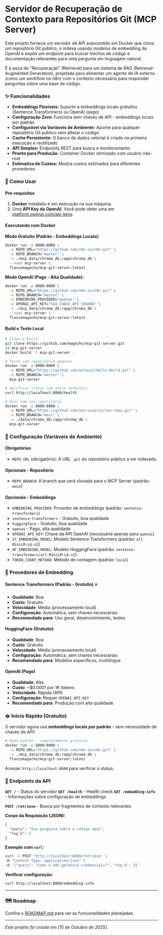 # Servidor de Recuperação de Contexto para Repositórios Git (MCP Server)

Este projeto fornece um servidor de API autocontido em Docker que clona um repositório Git público, o indexa usando modelos de embedding da OpenAI e expõe um endpoint para buscar trechos de código e documentação relevantes para uma pergunta em linguagem natural.

É a peça de "Recuperação" (Retrieval) para um sistema de RAG (Retrieval-Augmented Generation), projetada para alimentar um agente de IA externo (como um workflow no n8n) com o contexto necessário para responder perguntas sobre uma base de código.

### ✨ Funcionalidades

-   **Embeddings Flexíveis:** Suporte a embeddings locais gratuitos (Sentence Transformers) ou OpenAI (pago)
-   **Configuração Zero:** Funciona sem chaves de API - embeddings locais por padrão
-   **Configurável via Variáveis de Ambiente:** Aponte para qualquer repositório Git público sem alterar o código
-   **Cache Persistente:** O banco de dados vetorial é criado na primeira execução e reutilizado
-   **API Simples:** Endpoints REST para busca e monitoramento
-   **Pronto para Produção:** Container Docker otimizado com usuário não-root
-   **Estimativa de Custos:** Mostra custos estimados para diferentes provedores

### 🚀 Como Usar

#### Pré-requisitos

1.  **Docker** instalado e em execução na sua máquina.
2.  Uma **API Key da OpenAI**. Você pode obter uma em [platform.openai.com/api-keys](https://platform.openai.com/api-keys).

#### Executando com Docker

**Modo Gratuito (Padrão - Embeddings Locais):**
```bash
docker run -p 8000:8000 \
  -e REPO_URL="https://github.com/n8n-io/n8n.git" \
  -e REPO_BRANCH="master" \
  -v ./mcp_data/chroma_db:/app/chroma_db \
  --name mcp-server \
  flaviomagacho/mcp-git-server:latest
```

**Modo OpenAI (Pago - Alta Qualidade):**
```bash
docker run -p 8000:8000 \
  -e REPO_URL="https://github.com/n8n-io/n8n.git" \
  -e REPO_BRANCH="master" \
  -e EMBEDDING_PROVIDER="openai" \
  -e OPENAI_API_KEY="SUA_CHAVE_API_SEGURA" \
  -v ./mcp_data/chroma_db:/app/chroma_db \
  --name mcp-server \
  flaviomagacho/mcp-git-server:latest
```

#### Build e Teste Local

```bash
# Clone e build
git clone https://github.com/magacho/mcp-git-server.git
cd mcp-git-server
docker build -t mcp-git-server .

# Teste com repositório pequeno
docker run -p 8000:8000 \
  -e REPO_URL="https://github.com/octocat/Hello-World.git" \
  -e REPO_BRANCH="master" \
  mcp-git-server

# Verificar status (em outro terminal)
curl http://localhost:8000/health

# Usar com seu repositório
docker run -p 8000:8000 \
  -e REPO_URL="https://github.com/seu-usuario/seu-repo.git" \
  -e REPO_BRANCH="main" \
  -v ./data/chroma_db:/app/chroma_db \
  mcp-git-server
```


### 🔧 Configuração (Variáveis de Ambiente)

#### Obrigatórias
-   `REPO_URL` (obrigatório): A URL `.git` do repositório público a ser indexado.

#### Opcionais - Repositório
-   `REPO_BRANCH`: A branch que será clonada para o MCP Server (padrão: `main`)

#### Opcionais - Embeddings
-   `EMBEDDING_PROVIDER`: Provedor de embeddings (padrão: `sentence-transformers`)
  - `sentence-transformers` - Gratuito, boa qualidade
  - `huggingface` - Gratuito, boa qualidade  
  - `openai` - Pago, alta qualidade
-   `OPENAI_API_KEY`: Chave da API OpenAI (necessária apenas para `openai`)
-   `ST_EMBEDDING_MODEL`: Modelo Sentence Transformers (padrão: `all-MiniLM-L6-v2`)
-   `HF_EMBEDDING_MODEL`: Modelo HuggingFace (padrão: `sentence-transformers/all-MiniLM-L6-v2`)
-   `TOKEN_COUNT_METHOD`: Método de contagem (padrão: `local`)

### 🤖 Provedores de Embedding

#### Sentence Transformers (Padrão - Gratuito) ⭐
- **Qualidade**: Boa
- **Custo**: Gratuito
- **Velocidade**: Média (processamento local)
- **Configuração**: Automática, sem chaves necessárias
- **Recomendado para**: Uso geral, desenvolvimento, testes

#### HuggingFace (Gratuito)
- **Qualidade**: Boa
- **Custo**: Gratuito
- **Velocidade**: Média (processamento local)
- **Configuração**: Automática, sem chaves necessárias
- **Recomendado para**: Modelos específicos, multilíngue

#### OpenAI (Pago)
- **Qualidade**: Alta
- **Custo**: ~$0.0001 por 1K tokens
- **Velocidade**: Rápida (API)
- **Configuração**: Requer `OPENAI_API_KEY`
- **Recomendado para**: Produção com alta qualidade

### � Início  Rápido (Gratuito)

O servidor agora usa **embeddings locais por padrão** - sem necessidade de chaves de API!

```bash
# Modo padrão - completamente gratuito
docker run -p 8000:8000 \
  -e REPO_URL="https://github.com/n8n-io/n8n.git" \
  -v ./mcp_data/chroma_db:/app/chroma_db \
  flaviomagacho/mcp-git-server:latest
```

Acesse: `http://localhost:8000` para verificar o status.

### 🔌 Endpoints da API

**`GET /`** - Status do servidor
**`GET /health`** - Health check
**`GET /embedding-info`** - Informações sobre configuração de embeddings

**`POST /retrieve`** - Busca por fragmentos de contexto relevantes

**Corpo da Requisição (JSON):**
```json
{
  "query": "Sua pergunta sobre o código aqui",
  "top_k": 5
}
```

**Exemplo com `curl`:**
```bash
curl -X POST "http://localhost:8000/retrieve" \
-H "Content-Type: application/json" \
-d '{"query": "Como o n8n gerencia credenciais?", "top_k": 3}'
```

**Verificar configuração:**
```bash
curl http://localhost:8000/embedding-info
```

---

### 🗺️ Roadmap

Confira o [ROADMAP.md](ROADMAP.md) para ver as funcionalidades planejadas.

---

*Este projeto foi criado em [10 de Outubro de 2025].*

